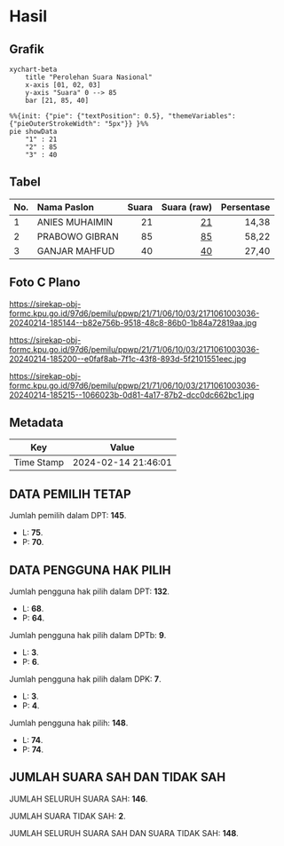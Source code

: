 # Hasil

## Grafik

```mermaid
xychart-beta
    title "Perolehan Suara Nasional"
    x-axis [01, 02, 03]
    y-axis "Suara" 0 --> 85
    bar [21, 85, 40]
```

```mermaid
%%{init: {"pie": {"textPosition": 0.5}, "themeVariables": {"pieOuterStrokeWidth": "5px"}} }%%
pie showData
    "1" : 21
    "2" : 85
    "3" : 40
```

## Tabel

| No. | Nama Paslon    | Suara | Suara (raw) | Persentase |
|:--- |:-------------- | -----:| -----------:| ----------:|
| 1   | ANIES MUHAIMIN | 21    | [21][p-1]   | 14,38      |
| 2   | PRABOWO GIBRAN | 85    | [85][p-2]   | 58,22      |
| 3   | GANJAR MAHFUD  | 40    | [40][p-3]   | 27,40      |


[p-1]: https://github.com/gigit-pemilu/pemilu-2024/blob/main/pilpres/hitung-suara/sub/21-kepulauan-riau/sub/71-kota-batam/sub/06-lubuk-baja/sub/1003-lubuk-baja-kota/sub/036-tps/sub/paslon-1.txt
[p-2]: https://github.com/gigit-pemilu/pemilu-2024/blob/main/pilpres/hitung-suara/sub/21-kepulauan-riau/sub/71-kota-batam/sub/06-lubuk-baja/sub/1003-lubuk-baja-kota/sub/036-tps/sub/paslon-2.txt
[p-3]: https://github.com/gigit-pemilu/pemilu-2024/blob/main/pilpres/hitung-suara/sub/21-kepulauan-riau/sub/71-kota-batam/sub/06-lubuk-baja/sub/1003-lubuk-baja-kota/sub/036-tps/sub/paslon-3.txt

## Foto C Plano

https://sirekap-obj-formc.kpu.go.id/97d6/pemilu/ppwp/21/71/06/10/03/2171061003036-20240214-185144--b82e756b-9518-48c8-86b0-1b84a72819aa.jpg

https://sirekap-obj-formc.kpu.go.id/97d6/pemilu/ppwp/21/71/06/10/03/2171061003036-20240214-185200--e0faf8ab-7f1c-43f8-893d-5f2101551eec.jpg

https://sirekap-obj-formc.kpu.go.id/97d6/pemilu/ppwp/21/71/06/10/03/2171061003036-20240214-185215--1066023b-0d81-4a17-87b2-dcc0dc662bc1.jpg


## Metadata

| Key        | Value               |
| ---------- | ------------------- |
| Time Stamp | 2024-02-14 21:46:01 |


## DATA PEMILIH TETAP

Jumlah pemilih dalam DPT: **145**.
 * L: **75**.
 * P: **70**.

## DATA PENGGUNA HAK PILIH

Jumlah pengguna hak pilih dalam DPT: **132**.
 * L: **68**.
 * P: **64**.

Jumlah pengguna hak pilih dalam DPTb: **9**.
 * L: **3**.
 * P: **6**.

Jumlah pengguna hak pilih dalam DPK: **7**.
 * L: **3**.
 * P: **4**.

Jumlah pengguna hak pilih: **148**.
 * L: **74**.
 * P: **74**.

## JUMLAH SUARA SAH DAN TIDAK SAH

JUMLAH SELURUH SUARA SAH: **146**.

JUMLAH SUARA TIDAK SAH: **2**.

JUMLAH SELURUH SUARA SAH DAN SUARA TIDAK SAH: **148**.


